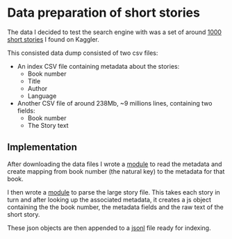 # Data preparation of short stories

The data I decided to test the search engine with was a set of around [1000 short stories](https://www.kaggle.com/code/kerneler/starter-1002-short-stories-from-4d1c5610-0/input) I found on Kaggler.

This consisted data dump consisted of two csv files:

- An index CSV file containing metadata about the stories:
  - Book number
  - Title
  - Author
  - Language
- Another CSV file of around 238Mb, ~9 millions lines, containing two fields:
  - Book number
  - The Story text

## Implementation

After downloading the data files I wrote a [module](readStoryDb.mjs) to read the metadata and create mapping from book number (the natural key) to the metadata for that book.

I then wrote a [module](./prepare.mjs) to parse the large story file. 
This takes each story in turn and after looking up the associated metadata, it creates a js object containing the the book number, the metadata fields and the raw text of the short story. 

These json objects are then appended to a [jsonl](https://jsonlines.org/) file ready for indexing.  